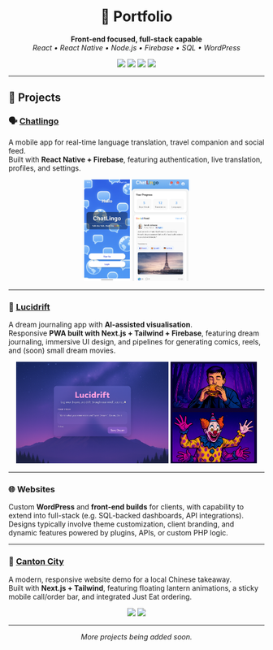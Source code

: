 <h1 align="center">💼 Portfolio</h1>
<p align="center">
  <b>Front-end focused, full-stack capable</b><br/>
  <i>React • React Native • Node.js • Firebase • SQL • WordPress</i>
</p>

<p align="center">
  <img src="https://img.shields.io/badge/Frontend-React%20%7C%20Tailwind-blue?style=for-the-badge"/>
  <img src="https://img.shields.io/badge/Mobile-React%20Native%20%7C%20Expo-green?style=for-the-badge"/>
  <img src="https://img.shields.io/badge/Backend-Node.js%20%7C%20Firebase-yellow?style=for-the-badge"/>
  <img src="https://img.shields.io/badge/CMS-WordPress%20%7C%20Custom%20Themes-lightgrey?style=for-the-badge"/>
</p>

---

## 📂 Projects

### 🗣️ [Chatlingo](./Chatlingo/README.md)  
A mobile app for real-time language translation, travel companion and social feed.  
Built with **React Native + Firebase**, featuring authentication, live translation, profiles, and settings.  

<p align="center">
  <img src="Chatlingo/screenshots/login.png" height="200"/>
  <img src="Chatlingo/screenshots/home.png" height="200"/>
</p>

---

### 🌌 [Lucidrift](./Lucidrift/README.md)  
A dream journaling app with **AI-assisted visualisation**.  
Responsive **PWA built with Next.js + Tailwind + Firebase**, featuring dream journaling, immersive UI design, and pipelines for generating comics, reels, and (soon) small dream movies.

<p align="center">
  <img src="Lucidrift/screenshots/homepage1.png" height="200"/>
  <img src="Lucidrift/screenshots/comicgrid1.png" height="200"/>
</p>

---

### 🌐 Websites  
Custom **WordPress** and **front-end builds** for clients, with capability to extend into full-stack (e.g. SQL-backed dashboards, API integrations).  
Designs typically involve theme customization, client branding, and dynamic features powered by plugins, APIs, or custom PHP logic.

---

### 🥡 [Canton City](./CantonCity/README.md)  
A modern, responsive website demo for a local Chinese takeaway.  
Built with **Next.js + Tailwind**, featuring floating lantern animations, a sticky mobile call/order bar, and integrated Just Eat ordering.

<p align="center">
  <img src="CantonCity/screenshots/home.png" height="200"/>
  <img src="CantonCity/screenshots/menu.png" height="200"/>
</p>

---

<p align="center"><i>More projects being added soon.</i></p>
